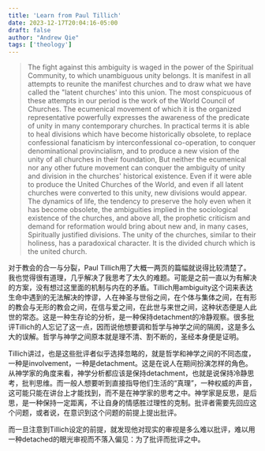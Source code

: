 ```yaml
---
title: 'Learn from Paul Tillich'
date: 2023-12-17T20:04:16-05:00
draft: false
author: "Andrew Qie"
tags: ['theology']
---
```


> The fight against this ambiguity is waged in the power of the Spiritual Community, to which unambiguous unity belongs. It is manifest in all attempts to reunite the manifest churches and to draw what we have called the "latent churches' into this union. The most conspicuous of these attempts in our period is the work of the World Council of Churches. The ecumenical movement of which it is the organized representative powerfully expresses the awareness of the predicate of unity in many contemporary churches. In practical terms it is able to heal divisions which have become historically obsolete, to replace confessional fanaticism by interconfessional co-operation, to conquer denominational provincialism, and to produce a new vision of the unity of all churches in their foundation, But neither the ecumenical nor any other future movement can conquer the ambiguity of unity and division in the churches' historical existence. Even if it were able to produce the United Churches of the World, and even if all latent churches were converted to this unity, new divisions would appear. The dynamics of
life, the tendency to preserve the holy even when it has become obsolete, the ambiguities implied in the sociological existence of the churches, and above all, the prophetic criticism and demand for reformation would bring about new and, in many cases, Spiritually justified divisions. The unity of the churches, similar to their holiness, has a paradoxical character. It is the divided church which is the united church.

对于教会的合一与分裂，Paul Tillich用了大概一两页的篇幅就说得比较清楚了。我也觉得很有道理，几乎解决了我思考了太久的难题。可能是之前一直以为有解决的方案，没有想过这里面的机制与内在的矛盾。Tillich用ambiguity这个词来表达生命中遇到的无法解决的悖谬，人在神圣与世俗之间，在个体与集体之间，在有形的教会与无形的教会之间，在信与爱之间，在此世与来世之间，这种状态便是人此世的常态。这是一种生存论的分析，是一种保持detachment的冷静观察。很多批评Tillich的人忘记了这一点，因而说他想要调和哲学与神学之间的隔阂，这是多么大的误解。哲学与神学之间原本就是理不清、割不断的，圣经本身便是证明。

Tillich讲过，也是这些批评者似乎选择忽略的，就是哲学和神学之间的不同态度，一种是involvement，一种是detachment。这是在说人在期间扮演怎样的角色。从神学家的角度来看，神学分析都应该是保持detachment，也就是说保持冷静思考，批判思维。而一般人想要听到直接指导他们生活的“真理”，一种权威的声音，这可能只能在讲台上才能找到，而不是在神学家的思考之中。神学家是反思，是后思，是一种保持一定距离，不让自身的情感胜过理性的克制。批评者需要先回应这个问题，或者说，在意识到这个问题的前提上提出批评。

而一旦注意到Tillich设定的前提，就发现他对现实的审视是多么难以批评，难以用一种detached的眼光审视而不落入偏见：为了批评而批评之中。